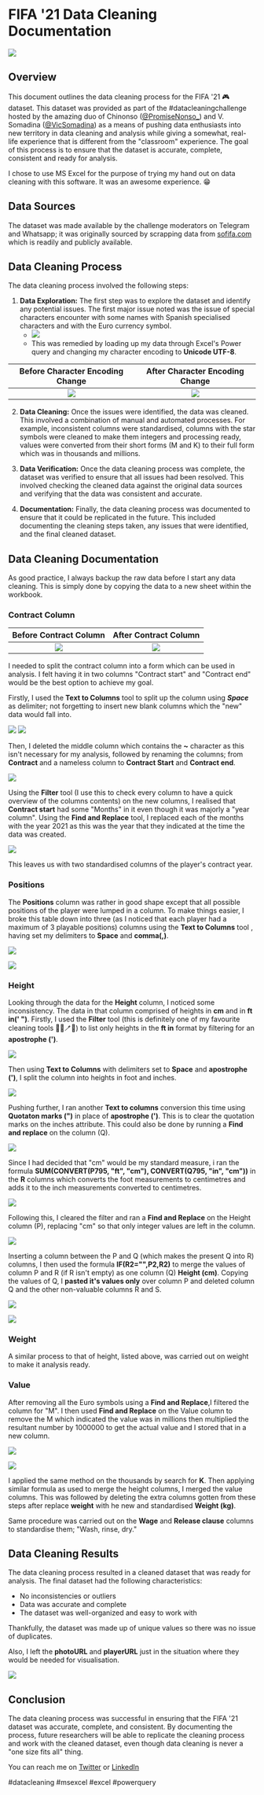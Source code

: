 # FIFA '21 Data Cleaning Documentation

![](intro.png)

## Overview

This document outlines the data cleaning process for the FIFA '21 🎮 dataset. This dataset was provided as part of the #datacleaningchallenge hosted by the amazing duo of Chinonso ([@PromiseNonso_](https://twitter.com/PromiseNonso_)) and V. Somadina ([@VicSomadina](https://twitter.com/VicSomadina)) as a means of pushing data enthusiasts into new territory in data cleaning and analysis while giving a somewhat, real-life experience that is different from the "classroom" experience. The goal of this process is to ensure that the dataset is accurate, complete, consistent and ready for analysis.

I chose to use MS Excel for the purpose of trying my hand out on data cleaning with this software. It was an awesome experience. 😁

## Data Sources

The dataset was made available by the challenge moderators on Telegram and Whatsapp; it was originally sourced by scrapping data from [sofifa.com](https://www.sofifa.com) which is readily and publicly available.

## Data Cleaning Process

The data cleaning process involved the following steps:

1.  **Data Exploration:** The first step was to explore the dataset and identify any potential issues. The first major issue noted was the issue of special characters encounter with some names with Spanish specialised characters and with the Euro currency symbol.
	- ![](special_characters.png)
	- This was remedied by loading up my data through Excel's Power query and changing my character encoding to **Unicode UTF-8**.
	
Before Character Encoding Change | After Character Encoding Change
:-----------------------:|:--------------:
![](import.png) |![](import2.png)
    
2.  **Data Cleaning:** Once the issues were identified, the data was cleaned. This involved a combination of manual and automated processes. For example, inconsistent columns were standardised, columns with the star symbols were cleaned to make them integers and processing ready, values were converted from their short forms (M and K) to their full form which was in thousands and millions.
    
3.  **Data Verification:** Once the data cleaning process was complete, the dataset was verified to ensure that all issues had been resolved. This involved checking the cleaned data against the original data sources and verifying that the data was consistent and accurate.
    
4.  **Documentation:** Finally, the data cleaning process was documented to ensure that it could be replicated in the future. This included documenting the cleaning steps taken, any issues that were identified, and the final cleaned dataset.
    

## Data Cleaning Documentation

As good practice, I always backup the raw data before I start any data cleaning. This is simply done by copying the data to a new sheet within the workbook. 

### Contract Column

Before Contract Column | After Contract Column
:-----------------------:|:--------------:
![](contract_column_split.png) | ![](contract_column_split&#32;3.png)

I needed to split the contract column into a form which can be used in analysis. I felt having it in two columns "Contract start" and "Contract end" would be the best option to achieve my goal.

Firstly, I used the **Text to Columns** tool to split up the column using **_Space_** as delimiter; not forgetting to insert new blank columns which the "new" data would fall into.

![](contract_column_split.png)
![](contract_column_split&#32;1.png)

Then, I deleted the middle column which contains the **~** character as this isn't necessary for my analysis, followed by renaming the columns; from **Contract** and a nameless column to **Contract Start** and **Contract end**.

![](contract_column_split&#32;3.png)

Using the **Filter** tool (I use this to check every column to have a quick overview of the columns contents) on the new columns, I realised that **Contract start** had some "Months" in it even though it was majorly a "year column". Using the **Find and Replace** tool, I replaced each of the months with the year 2021 as this was the year that they indicated at the time the data was created.

![](contract_column_split_last.png)

This leaves us with two standardised columns of the player's contract year.

### Positions

The **Positions** column was rather in good shape except that all possible positions of the player were lumped in a column. To make things easier, I broke this table down into three (as I noticed that each player had a maximum of 3 playable positions) columns using the **Text to Columns** tool , having set my delimiters to **Space** and **comma(,)**.

![](positions_split_1.png)

![](positions_split_2.png)

### Height

Looking through the data for the **Height** column, I noticed some inconsistency. The data in that column comprised of heights in **cm** and in **ft in(' ")**.
Firstly, I used the **Filter** tool (this is definitely one of my favourite cleaning tools 🧹🧼🪥🫧) to list only heights in the **ft in** format by filtering for an **apostrophe (')**.

![](heightclean&#32;2.png)

Then using **Text to Columns** with delimiters set to **Space** and **apostrophe (')**, I split the column into heights in foot and inches.

![](heightclean&#32;3.png)

Pushing further, I ran another **Text to columns** conversion this time using **Quotaton marks (")** in place of **apostrophe (')**. This is to clear the quotation marks on the inches attribute. This could also be done by running a **Find and replace** on the column (Q).

![](heightclean&#32;4.png)

Since I had decided that "cm" would be my standard measure, i ran the formula **SUM(CONVERT(P795, "ft", "cm"), CONVERT(Q795, "in", "cm"))** in the **R** columns which converts the foot measurements to centimetres and adds it to the inch measurements converted to centimetres.

![](heightclean&#32;5.png)

Following this, I cleared the filter and ran a **Find and Replace** on the Height column (P), replacing "cm" so that only integer values are left in the column.

![](heightclean&#32;5.5.png)

Inserting a column between the P and Q (which makes the present Q into R) columns, I then used the formula **IF(R2="",P2,R2)** to merge the values of column P and R (if R isn't empty) as one column (Q) **Height (cm)**. Copying the values of Q, I **pasted it's values only** over column P and deleted column Q and the other non-valuable columns R and S.

![](heightclean&#32;6.png)

![](heightclean&#32;7.png)

### Weight

A similar process to that of height, listed above, was carried out on weight to make it analysis ready.

### Value
After removing all the Euro symbols using a **Find and Replace**,I filtered the column for "M". I then used **Find and Replace** on the Value column to remove the M which indicated the value was in millions then multiplied the resultant number by 1000000 to get the actual value and I stored that in a new column.

![](value&#32;2.png)

![](value&#32;3.png)

I applied the same method on the thousands by search for **K**. Then applying  similar formula as used to merge the height columns, I merged the value columns. This was followed by deleting the extra columns gotten from these steps after replace **weight** with he new and standardised **Weight (kg)**.

Same procedure was carried out on the **Wage** and **Release clause** columns to standardise them; "Wash, rinse, dry."

## Data Cleaning Results

The data cleaning process resulted in a cleaned dataset that was ready for analysis. The final dataset had the following characteristics:

-   No inconsistencies or outliers
-   Data was accurate and complete
-   The dataset was well-organized and easy to work with

Thankfully, the dataset was made up of unique values so there was no issue of duplicates.

Also, I left the **photoURL** and **playerURL** just in the situation where they would be needed for visualisation.

![](finale.png)

## Conclusion

The data cleaning process was successful in ensuring that the FIFA '21 dataset was accurate, complete, and consistent. By documenting the process, future researchers will be able to replicate the cleaning process and work with the cleaned dataset, even though data cleaning is never a "one size fits all" thing.

You can reach me on [Twitter](https://twitter.com/emmanwashili) or [LinkedIn](https://www.linkedin.com/in/emmanuel-nwashili-7051097b)

#datacleaning #msexcel #excel #powerquery
